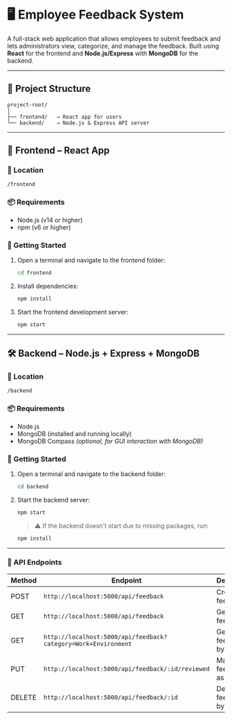 
# 🖥️ Employee Feedback System

A full-stack web application that allows employees to submit feedback and lets administrators view, categorize, and manage the feedback. Built using **React** for the frontend and **Node.js/Express** with **MongoDB** for the backend.

---

## 📁 Project Structure

```
project-root/
│
├── frontend/   → React app for users
└── backend/    → Node.js & Express API server
```

---

## 🎨 Frontend – React App

### 📂 Location

`/frontend`

### 📦 Requirements

- Node.js (v14 or higher)
- npm (v6 or higher)

### 🚀 Getting Started

1. Open a terminal and navigate to the frontend folder:

    ```bash
    cd frontend
    ```

2. Install dependencies:

    ```bash
    npm install
    ```

3. Start the frontend development server:

    ```bash
    npm start
    ```

---

## 🛠️ Backend – Node.js + Express + MongoDB

### 📂 Location

`/backend`

### 📦 Requirements

- Node.js
- MongoDB (installed and running locally)
- MongoDB Compass *(optional, for GUI interaction with MongoDB)*

### 🚀 Getting Started

1. Open a terminal and navigate to the backend folder:

    ```bash
    cd backend
    ```

2. Start the backend server:

    ```bash
    npm start
    ```

    > ⚠️ If the backend doesn't start due to missing packages, run:

    ```bash
    npm install
    ```

---

### 🔌 API Endpoints

| Method | Endpoint                                                        | Description                        |
|--------|--------------------------------------------------               |------------------------------------|
| POST   | `http://localhost:5000/api/feedback`                            | Create new feedback                |
| GET    | `http://localhost:5000/api/feedback`                            | Get all feedbacks                  |
| GET    | `http://localhost:5000/api/feedback?category=Work+Environment`  | Get feedbacks by category |
| PUT    | `http://localhost:5000/api/feedback/:id/reviewed`               | Mark feedback as reviewed          |
| DELETE | `http://localhost:5000/api/feedback/:id`                        | Delete a feedback by ID            |
